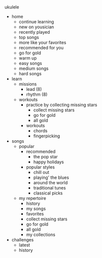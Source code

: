 ukulele

- home
  - continue learning
  - new on yousician
  - recently played
  - top songs
  - more like your favorites
  - recommended for you
  - go for gold
  - warm up
  - easy songs
  - medium songs
  - hard songs
- learn
  - missions
    - lead (8)
    - rhythm (8)
  - workouts
    - practice by collecting missing stars
      - collect missing stars
      - go for gold
      - all gold
    - workouts
      - chords
      - fingerpicking
- songs
  - popular
    - recommended
      - the pop star
      - happy holidays
    - popular styles
      - chill out
      - playing' the blues
      - around the world
      - traditional tunes
      - classical picks
  - my repertoire
    - history
    - my songs
    - favorites
    - collect missing stars
    - go for gold
    - all gold
    - my collections
- challenges
  - latest
  - history
